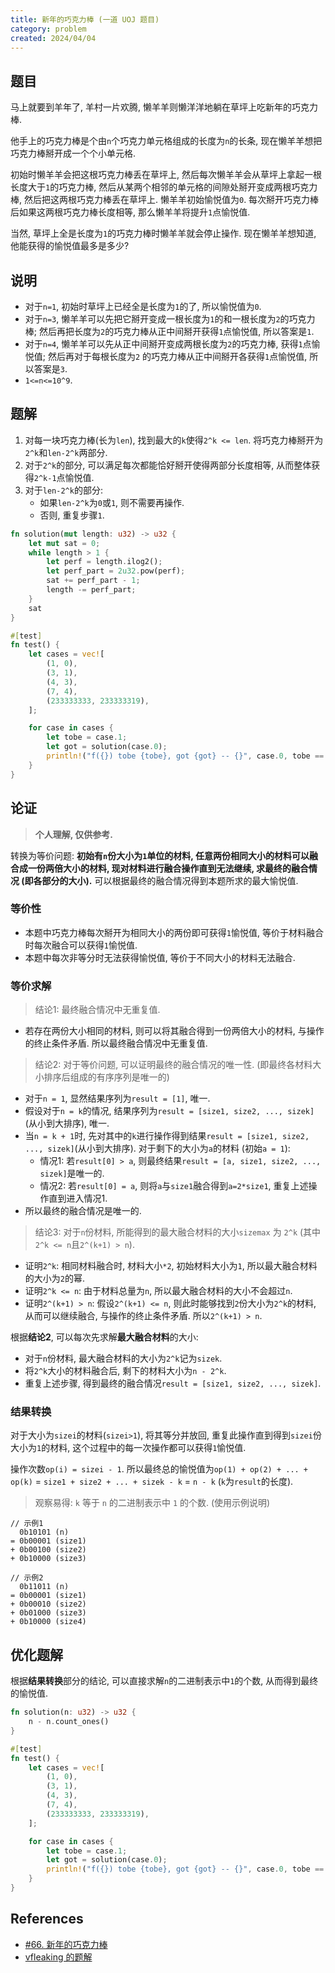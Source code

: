 ```yaml
---
title: 新年的巧克力棒 (一道 UOJ 题目)
category: problem
created: 2024/04/04
---
```


## 题目

马上就要到羊年了, 羊村一片欢腾, 懒羊羊则懒洋洋地躺在草坪上吃新年的巧克力棒.

他手上的巧克力棒是个由`n`个巧克力单元格组成的长度为`n`的长条, 现在懒羊羊想把巧克力棒掰开成一个个小单元格.

初始时懒羊羊会把这根巧克力棒丢在草坪上, 然后每次懒羊羊会从草坪上拿起一根长度大于`1`的巧克力棒, 然后从某两个相邻的单元格的间隙处掰开变成两根巧克力棒, 然后把这两根巧克力棒丢在草坪上. 懒羊羊初始愉悦值为`0`. 每次掰开巧克力棒后如果这两根巧克力棒长度相等, 那么懒羊羊将提升`1`点愉悦值.

当然, 草坪上全是长度为`1`的巧克力棒时懒羊羊就会停止操作. 现在懒羊羊想知道, 他能获得的愉悦值最多是多少?

## 说明

- 对于`n=1`, 初始时草坪上已经全是长度为`1`的了, 所以愉悦值为`0`.
- 对于`n=3`, 懒羊羊可以先把它掰开变成一根长度为`1`的和一根长度为`2`的巧克力棒; 然后再把长度为`2`的巧克力棒从正中间掰开获得`1`点愉悦值, 所以答案是`1`.
- 对于`n=4`, 懒羊羊可以先从正中间掰开变成两根长度为`2`的巧克力棒, 获得`1`点愉悦值; 然后再对于每根长度为`2` 的巧克力棒从正中间掰开各获得`1`点愉悦值, 所以答案是`3`.
- `1<=n<=10^9`.

## 题解

1. 对每一块巧克力棒(长为`len`), 找到最大的`k`使得`2^k <= len`. 将巧克力棒掰开为`2^k`和`len-2^k`两部分.
2. 对于`2^k`的部分, 可以满足每次都能恰好掰开使得两部分长度相等, 从而整体获得`2^k-1`点愉悦值.
3. 对于`len-2^k`的部分:
    - 如果`len-2^k`为`0`或`1`, 则不需要再操作.
    - 否则, 重复步骤`1`.

```rust
fn solution(mut length: u32) -> u32 {
    let mut sat = 0;
    while length > 1 {
        let perf = length.ilog2();
        let perf_part = 2u32.pow(perf);
        sat += perf_part - 1;
        length -= perf_part;
    }
    sat
}

#[test]
fn test() {
    let cases = vec![
        (1, 0),
        (3, 1),
        (4, 3),
        (7, 4),
        (233333333, 233333319),
    ];

    for case in cases {
        let tobe = case.1;
        let got = solution(case.0);
        println!("f({}) tobe {tobe}, got {got} -- {}", case.0, tobe == got);
    }
}
```

## 论证

> **个人理解, 仅供参考.**

转换为等价问题: **初始有`n`份大小为`1`单位的材料, 任意两份相同大小的材料可以融合成一份两倍大小的材料, 现对材料进行融合操作直到无法继续, 求最终的融合情况 (即各部分的大小).** 可以根据最终的融合情况得到本题所求的最大愉悦值.

### 等价性

- 本题中巧克力棒每次掰开为相同大小的两份即可获得`1`愉悦值, 等价于材料融合时每次融合可以获得`1`愉悦值.
- 本题中每次非等分时无法获得愉悦值, 等价于不同大小的材料无法融合.

### 等价求解

> 结论1: 最终融合情况中无重复值.

- 若存在两份大小相同的材料, 则可以将其融合得到一份两倍大小的材料, 与操作的终止条件矛盾. 所以最终融合情况中无重复值.

> 结论2: 对于等价问题, 可以证明最终的融合情况的唯一性. (即最终各材料大小排序后组成的有序序列是唯一的)

- 对于`n = 1`, 显然结果序列为`result = [1]`, 唯一.
- 假设对于`n = k`的情况, 结果序列为`result = [size1, size2, ..., sizek]`(从小到大排序), 唯一.
- 当`n = k + 1`时, 先对其中的`k`进行操作得到结果`result = [size1, size2, ..., sizek]`(从小到大排序). 对于剩下的大小为`a`的材料 (初始`a = 1`):
    - 情况1: 若`result[0] > a`, 则最终结果`result = [a, size1, size2, ..., sizek]`是唯一的.
    - 情况2: 若`result[0] = a`, 则将`a`与`size1`融合得到`a=2*size1`, 重复上述操作直到进入情况1.
- 所以最终的融合情况是唯一的.

> 结论3: 对于`n`份材料, 所能得到的最大融合材料的大小`sizemax` 为 `2^k` (其中`2^k <= n`且`2^(k+1) > n`).

- 证明`2^k`: 相同材料融合时, 材料大小`*2`, 初始材料大小为`1`, 所以最大融合材料的大小为`2`的幂.
- 证明`2^k <= n`: 由于材料总量为`n`, 所以最大融合材料的大小不会超过`n`.
- 证明`2^(k+1) > n`: 假设`2^(k+1) <= n`, 则此时能够找到`2`份大小为`2^k`的材料, 从而可以继续融合, 与操作的终止条件矛盾. 所以`2^(k+1) > n`.

根据**结论2**, 可以每次先求解**最大融合材料**的大小:

- 对于`n`份材料, 最大融合材料的大小为`2^k`记为`sizek`.
- 将`2^k`大小的材料融合后, 剩下的材料大小为`n - 2^k`.
- 重复上述步骤, 得到最终的融合情况`result = [size1, size2, ..., sizek]`.

### 结果转换

对于大小为`sizei`的材料(`sizei>1`), 将其等分并放回, 重复此操作直到得到`sizei`份大小为`1`的材料, 这个过程中的每一次操作都可以获得`1`愉悦值.

操作次数`op(i) = sizei - 1`. 所以最终总的愉悦值为`op(1) + op(2) + ... + op(k)` = `size1 + size2 + ... + sizek - k` = `n - k` (`k`为`result`的长度).

> 观察易得: `k` 等于 `n` 的二进制表示中 `1` 的个数. (使用示例说明)

```
// 示例1
  0b10101 (n)
= 0b00001 (size1)
+ 0b00100 (size2)
+ 0b10000 (size3)

// 示例2
  0b11011 (n)
= 0b00001 (size1)
+ 0b00010 (size2)
+ 0b01000 (size3)
+ 0b10000 (size4)
```

## 优化题解

根据**结果转换**部分的结论, 可以直接求解`n`的二进制表示中`1`的个数, 从而得到最终的愉悦值.

```rust
fn solution(n: u32) -> u32 {
    n - n.count_ones()
}

#[test]
fn test() {
    let cases = vec![
        (1, 0),
        (3, 1),
        (4, 3),
        (7, 4),
        (233333333, 233333319),
    ];

    for case in cases {
        let tobe = case.1;
        let got = solution(case.0);
        println!("f({}) tobe {tobe}, got {got} -- {}", case.0, tobe == got);
    }
}
```

## References

- [#66. 新年的巧克力棒](https://uoj.ac/problem/66)
- [vfleaking 的题解](https://vfleaking.blog.uoj.ac/blog/100)
